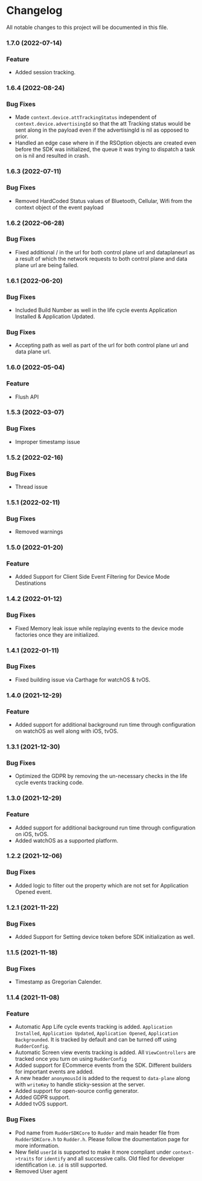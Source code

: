# Changelog
All notable changes to this project will be documented in this file.

### 1.7.0 (2022-07-14)


### Feature

* Added session tracking.

### 1.6.4 (2022-08-24)


### Bug Fixes

* Made `context.device.attTrackingStatus` independent of `context.device.advertisingId` so that the att Tracking status would be sent along in the payload even if the advertisingId is nil as opposed to prior.
* Handled an edge case where in if the RSOption objects are created even before the SDK was initialized, the queue it was trying to dispatch a task on is nil and resulted in crash.

### 1.6.3 (2022-07-11)


### Bug Fixes

* Removed HardCoded Status values of Bluetooth, Cellular, Wifi from the context object of the event payload

### 1.6.2 (2022-06-28)


### Bug Fixes

* Fixed additional / in the url for both control plane url and dataplaneurl as a result of which the network requests to both control plane and data plane url are being failed.

### 1.6.1 (2022-06-20)


### Bug Fixes

* Included Build Number as well in the life cycle events Application Installed & Application Updated.


### Bug Fixes

* Accepting path as well as part of the url for both control plane url and data plane url.

### 1.6.0 (2022-05-04)


### Feature

* Flush API

### 1.5.3 (2022-03-07)


### Bug Fixes

* Improper timestamp issue

### 1.5.2 (2022-02-16)


### Bug Fixes

* Thread issue

### 1.5.1 (2022-02-11)


### Bug Fixes

* Removed warnings

### 1.5.0 (2022-01-20)
### Feature

* Added Support for Client Side Event Filtering for Device Mode Destinations

### 1.4.2 (2022-01-12)


### Bug Fixes

* Fixed Memory leak issue while replaying events to the device mode factories once they are initialized.

### 1.4.1 (2022-01-11)


### Bug Fixes

* Fixed building issue via Carthage for watchOS & tvOS.

### 1.4.0 (2021-12-29)


### Feature

* Added support for additional background run time through configuration on watchOS as well along with iOS, tvOS.

### 1.3.1 (2021-12-30)


### Bug Fixes

* Optimized the GDPR by removing the un-necessary checks in the life cycle events tracking code.

### 1.3.0 (2021-12-29)


### Feature

* Added support for additional background run time through configuration on iOS, tvOS.
* Added watchOS as a supported platform.

### 1.2.2 (2021-12-06)


### Bug Fixes

* Added logic to filter out the property which are not set for Application Opened event. 

### 1.2.1 (2021-11-22)


### Bug Fixes

* Added Support for Setting device token before SDK initialization as well.

### 1.1.5 (2021-11-18)


### Bug Fixes

* Timestamp as Gregorian Calender.

### 1.1.4 (2021-11-08)


### Feature

* Automatic App Life cycle events tracking is added. `Application Installed`, `Application Updated`, `Application Opened`, `Application Backgrounded`. It is tracked by default and can be turned off using `RudderConfig`.
* Automatic Screen view events tracking is added. All `ViewControllers` are tracked once you turn on using `RudderConfig`
* Added support for ECommerce events from the SDK. Different builders for important events are added.
* A new header `anonymousId` is added to the request to `data-plane` along with `writeKey` to handle sticky-session at the server.
* Added support for open-source config generator.
* Added GDPR support.
* Added tvOS support.

### Bug Fixes

* Pod name from `RudderSDKCore` to `Rudder` and main header file from `RudderSDKCore.h` to `Rudder.h`. Please follow the doumentation page for more information.
* New field `userId` is supported to make it more compliant under `context->traits` for `identify` and all successive calls. Old filed for developer identification i.e. `id` is still supported.
* Removed User agent
